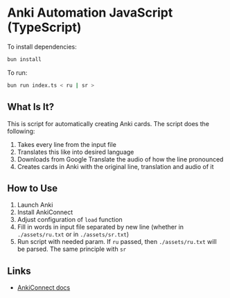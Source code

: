 # Anki Automation JavaScript (TypeScript)

To install dependencies:

```bash
bun install
```

To run:

```bash
bun run index.ts < ru | sr >
```

## What Is It?

This is script for automatically creating Anki cards. The script does the following:

1. Takes every line from the input file
2. Translates this like into desired language
3. Downloads from Google Translate the audio of how the line pronounced
4. Creates cards in Anki with the original line, translation and audio of it

## How to Use

1. Launch Anki
2. Install AnkiConnect
3. Adjust configuration of `load` function
4. Fill in words in input file separated by new line (whether in `./assets/ru.txt` or in `./assets/sr.txt`)
5. Run script with needed param. If `ru` passed, then `./assets/ru.txt` will be parsed. The same principle with `sr`

## Links

- [AnkiConnect docs](https://foosoft.net/projects/anki-connect/index.html)
